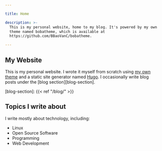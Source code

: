 ```yaml
---

title: Home

description: >-
  This is my personal website, home to my blog. It's powered by my own custom
  theme named bobatheme, which is available at
  https://github.com/BBaoVanC/bobatheme.

---
```


## My Website

This is my personal website. I wrote it myself from scratch using [my own
theme][bobatheme-github] and a static site generator named [Hugo][hugo-website].
I occasionally write blog posts under the [blog section][blog-section].

[bobatheme-github]: https://github.com/BBaoVanC/bobatheme
[hugo-website]: https://gohugo.io
[blog-section]: {{< ref "/blog/" >}}

## Topics I write about

I write mostly about technology, including:

- Linux
- Open Source Software
- Programming
- Web Development
